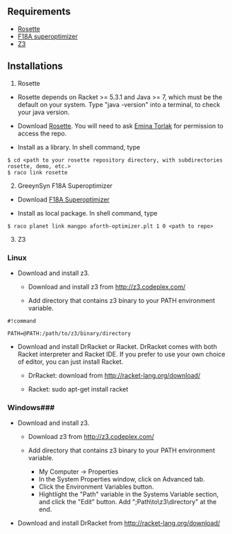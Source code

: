 Requirements
------------

- [Rosette](http://bitbucket.org/emina/rosette)
- [F18A superoptimizer](http://bitbucket.org/rohinmshah/forth-interpreter)
- [Z3](http://z3.codeplex.com/)


Installations
-------------

1) Rosette

  - Rosette depends on Racket >= 5.3.1 and Java >= 7, which must be the default on your system.  Type "java -version" into a terminal, to check your java version.

  - Download [Rosette](http://bitbucket.org/emina/rosette). You will need to ask [Emina Torlak](http://bitbucket.org/emina) for permission to access the repo.

  - Install as a library.  In shell command, type

```
$ cd <path to your rosette repository directory, with subdirectories rosette, demo, etc.>
$ raco link rosette
```

2) GreeynSyn F18A Superoptimizer

  - Download [F18A Superoptimizer](http://bitbucket.org/rohinmshah/forth-interpreter)

  - Install as local package. In shell command, type

```
$ raco planet link mangpo aforth-optimizer.plt 1 0 <path to repo>
```

3) Z3

### Linux ###

- Download and install z3.

   - Download and install z3 from http://z3.codeplex.com/

   - Add directory that contains z3 binary to your PATH environment variable.

```
#!command

PATH=@PATH:/path/to/z3/binary/directory
```

- Download and install DrRacket or Racket.
DrRacket comes with both Racket interpreter and Racket IDE. If you prefer to use 
your own choice of editor, you can just install Racket.

  - DrRacket: download from http://racket-lang.org/download/

  - Racket:   sudo apt-get install racket

### Windows###

- Download and install z3.

  - Download z3 from http://z3.codeplex.com/

  - Add directory that contains z3 binary to your PATH environment variable.

       - My Computer -> Properties
       - In the System Properties window, click on Advanced tab.
       - Click the Environment Variables button.
       - Hightlight the "Path" variable in the Systems Variable section, 
         and click the "Edit" button. Add ";Path\to\z3\directory" at the end.

- Download and install DrRacket from http://racket-lang.org/download/
